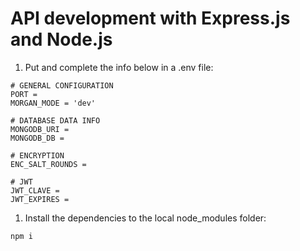 # API development with Express.js and Node.js

1. Put and complete the info below in a .env file:

```
# GENERAL CONFIGURATION
PORT =
MORGAN_MODE = 'dev'

# DATABASE DATA INFO
MONGODB_URI =
MONGODB_DB =

# ENCRYPTION
ENC_SALT_ROUNDS =

# JWT
JWT_CLAVE =
JWT_EXPIRES =
```

1. Install the dependencies to the local node_modules folder:

```npm i```



